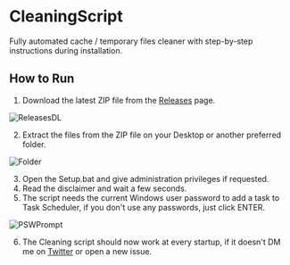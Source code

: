 # CleaningScript
Fully automated cache / temporary files cleaner with step-by-step instructions during installation.
## How to Run
1. Download the latest ZIP file from the [Releases](https://github.com/Flaam/CleaningScript/releases) page.

![ReleasesDL](https://i.imgur.com/yQmlCL0.png)

2. Extract the files from the ZIP file on your Desktop or another preferred folder.

![Folder](https://i.imgur.com/DuHhSEW.png)

3. Open the Setup.bat and give administration privileges if requested.
4. Read the disclaimer and wait a few seconds.
5. The script needs the current Windows user password to add a task to Task Scheduler, if you don't use any passwords, just click ENTER.

![PSWPrompt](https://i.imgur.com/e8FdDbt.png)

6. The Cleaning script should now work at every startup, if it doesn't DM me on [Twitter](https://twitter.com/FlaamFPS) or open a new issue.
